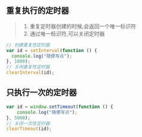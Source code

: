 ##  重复执行的定时器

> 1. 重复定时器创建的时候,会返回一个唯一标识符
> 2. 通过唯一标识符,可以关闭定时器

~~~js
// 创建重复性定时器
var id = setInterval(function () {
  console.log("随便写点");
}, 1000);
// 关闭重复性定时器
clearInterval(id);
~~~



## 只执行一次的定时器



~~~js
var id = window.setTimeout(function () {
    console.log("随便写点");
}, 5000);
// 关闭一次性定时器
clearTimeout(id);
~~~

